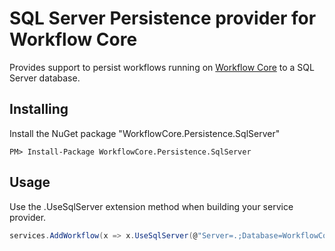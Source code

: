# SQL Server Persistence provider for Workflow Core

Provides support to persist workflows running on [Workflow Core](../../../README.md) to a SQL Server database.

## Installing

Install the NuGet package "WorkflowCore.Persistence.SqlServer"

```
PM> Install-Package WorkflowCore.Persistence.SqlServer
```

## Usage

Use the .UseSqlServer extension method when building your service provider.

```C#
services.AddWorkflow(x => x.UseSqlServer(@"Server=.;Database=WorkflowCore;Trusted_Connection=True;", true, true));
```
